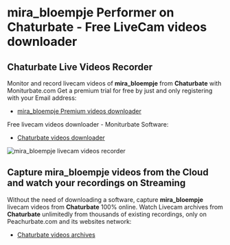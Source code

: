 # mira_bloempje Performer on Chaturbate - Free LiveCam videos downloader

## Chaturbate Live Videos Recorder

Monitor and record livecam videos of **mira_bloempje** from **Chaturbate** with Moniturbate.com
Get a premium trial for free by just and only registering with your Email address:
* [mira_bloempje Premium videos downloader](https://moniturbate.com/request-demo-licence-key.html)

Free livecam videos downloader - Moniturbate Software:
* [Chaturbate videos downloader](https://moniturbate.com/moniturbate-download-software.html)

![mira_bloempje livecam videos recorder](https://peachurnet.com/templates/moniturbate-software.png)


## Capture mira_bloempje videos from the Cloud and watch your recordings on Streaming

Without the need of downloading a software, capture **mira_bloempje** livecam videos from **Chaturbate** 100% online.
Watch Livecam archives from **Chaturbate** unlimitedly from thousands of existing recordings, only on Peachurbate.com and its websites network:
* [Chaturbate videos archives](https://peachurnet.com/)